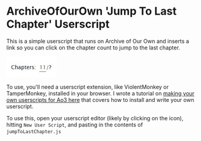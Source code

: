 # ArchiveOfOurOwn 'Jump To Last Chapter' Userscript

This is a simple userscript that runs on Archive of Our Own and inserts a link
so you can click on the chapter count to jump to the last chapter.

![A Screenshot of the new Link](./ChapterLink.jpg)


To use, you'll need a userscript extension, like ViolentMonkey or TamperMonkey,
installed in your browser. I wrote a tutorial on
[making your own userscripts for Ao3 here](https://seanzwrites.com/posts/creating-custom-filters-on-ao3/)
that covers how to install and write your own userscript.

To use this, open your userscript editor (likely by clicking on the icon), hitting `New User Script`, and pasting in the contents of `jumpToLastChapter.js`

